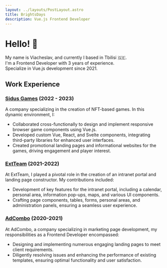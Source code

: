 ```yaml
---
layout: ../layouts/PostLayout.astro
title: BrightsDays
description: Vue.js Frontend Developer
---
```


# Hello! 👋

My name is Viacheslav, and currently I based in Tbilisi 🇬🇪.  
I'm a Frontend Developer with 3 years of experience.  
Specialize in Vue.js development since 2021.

## Work Experience

### [Sidus Games](https://www.sidusheroes.com) (2022 - 2023)

A company specializing in the creation of NFT-based games. In this dynamic environment, I:

- Collaborated cross-functionally to design and implement responsive browser game components using Vue.js.
- Developed custom Vue, React, and Svelte components, integrating third-party libraries for enhanced user interfaces.
- Created promotional landing pages and informational websites for the games, driving engagement and player interest.

### [ExtTeam](https://extteam.ru/) (2021-2022)

At ExtTeam, I played a pivotal role in the creation of an intranet portal and landing page constructor. My contributions included:

- Development of key features for the intranet portal, including a calendar, personal area, information pop-ups, maps, and various UI components.
- Crafting page components, tables, forms, personal areas, and administration panels, ensuring a seamless user experience.

### [AdCombo](https://adcombo.com/) (2020-2021)

At AdCombo, a company specializing in marketing page development, my responsibilities as a Frontend Developer encompassed:

- Designing and implementing numerous engaging landing pages to meet client requirements.
- Diligently resolving issues and enhancing the performance of existing templates, ensuring optimal functionality and user satisfaction.

